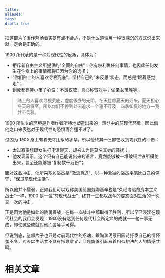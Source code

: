 ```yaml
---
title: 
aliases: 
tags: 
draft: true
---
```

把这部片子当作鸡汤着实是有点不合适，不是什么道理用一种很深沉的方式说出来就一定会是正确的。

1900 所代表的是一种对现代性的反叛，具体为：

- 拒斥新自由主义所提供的“全面的自由”：你有权利做任何事情，也因此任何发生在你身上的事情都将归因为你的选择；
- “你们陆上的人喜欢寻根究底”，坚持自己的“未反思”状态，而总是“跟着感觉走”；
- 到死都保持小孩子心性：不畏权威，真心称赞对手，偷亲女孩等等；

> 陆上的人喜欢寻根究底，虚度很多的光阴。冬天忧虑夏天的迟来，夏天担心冬天的将至。所以你们不停到处去追求一个遥不可及、四季如夏的地方—我并不羡慕。

1900 所生长的环境是作者作者所特地塑造出来的，理想中的前现代环境；因此借他之口来表达对于现代性的恐惧再合适不过了。

但因为 1900 身上有着无可比拟的才华，所以他终其一生都在收到现代性的冲击：

- 太过寂寞想跟女生打电话聊天，却被认为是莫名其妙的骚扰；
- 他发现音乐，这个只有自己能说出来的语言，竟然能够被一堆破铜烂铁所模仿出来，甚至还能够被“复制数千万份”；

面对这些冲击，他所采取的姿态是“激流勇退”，以一种激进的姿态来表达自己的保守，“保卫前现代生活”。

所以他并不懦弱，正如我们可以戏称美国前国务卿基辛格是“久经考验的资本主义战士”一样，1900 是一位“前现代战士”，终其一生都以战斗的姿态面对生活的一次又一次的冲击。

正是因为他是如此的骁勇善战，在每一次战斗中都取得了胜利，所以早已浸淫在现代社会的我们会发现：1900没有达到任何现代社会所定义的成就——他一事无成，即使这些成就对他而言唾手可得。

但说到底，这部片子也只是对前现代性的招魂，跟陶渊明写田园诗抒发自己的情怀差不多，对现实生活并不具有指导意义，只是能够引起有着相似想法的人的情感共鸣。


# 相关文章

